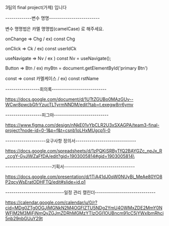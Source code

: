3팀의 final project(가제) 입니다

-------------변수 명명-------------------------

변수 명명법은 카멜 명명법(camelCase) 로 해주세요.

onChange => Chg / ex) const Chg

onClick => Ck / ex) const userIdCk

useNavigate => Nv / ex ) const Nv = useNavigate();

Button => Btn / ex) myBtn = document.getElementById('primary Btn')

const => const 카멜케이스 / ex) const rstName


-----------------회의록---------------------------

https://docs.google.com/document/d/1UTtZGUBo0MAzGUv--WCwr8pwcbGfrYzucTLTyrmNNDM/edit?tab=t.exegw8rr6ymv


------------------피그마---------------------------

https://www.figma.com/design/nNkE01vYbCLR2U3xSXAGPA/team3-final-project?node-id=0-1&p=f&t=csnb1oLHxMUgcp1j-0

--------------------요구사항 정의서------------------------------

https://docs.google.com/spreadsheets/d/1zPQKiSRByTfQ2BAYGZc_npJx_R_ccgY-GyJlWZaFfDA/edit?gid=1903005814#gid=1903005814\


-----------------------기획서-----------------------------------

https://docs.google.com/presentation/d/1TiA41dJ0qW0NUyBj_MeAe80YO8P2qcyWsEratODHFTQ/edit#slide=id.p1

-----------------------------일정 관리 캘린더------------------------------

https://calendar.google.com/calendar/u/0/r?cid=MDg0ZTg0OGJjMGNkN2M4OGFlZTU5NDg2YmU4OWMxZDE2MmY0NWFlM2M3MjFiNmQyZGJmZDRhMGMzYTIzOGI1OUBncm91cC5jYWxlbmRhci5nb29nbGUuY29t

